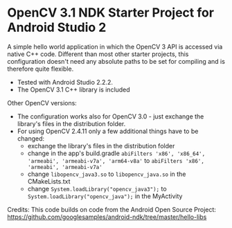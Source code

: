 # OpenCV 3.1 NDK Starter Project for Android Studio 2

A simple hello world application in which the OpenCV 3 API is accessed via native C++ code. 
Different than most other starter projects, this configuration doesn't need any absolute paths to be set for compiling and is therefore quite flexible.

- Tested with Android Studio 2.2.2.
- The OpenCV 3.1 C++ library is included

Other OpenCV versions:
- The configuration works also for OpenCV 3.0 - just exchange the library's files in the distribution folder.
- For using OpenCV 2.4.11 only a few additional things have to be changed:
  - exchange the library's files in the distribution folder
  - change in the app's build.gradle `abiFilters 'x86', 'x86_64', 'armeabi', 'armeabi-v7a', 'arm64-v8a'` to `abiFilters 'x86', 'armeabi', 'armeabi-v7a'`
  - change `libopencv_java3.so` to `libopencv_java.so` in the CMakeLists.txt
  - change `System.loadLibrary("opencv_java3");` to `System.loadLibrary("opencv_java");` in the MyActivity

Credits:
This code builds on code from the Android Open Source Project:
https://github.com/googlesamples/android-ndk/tree/master/hello-libs
